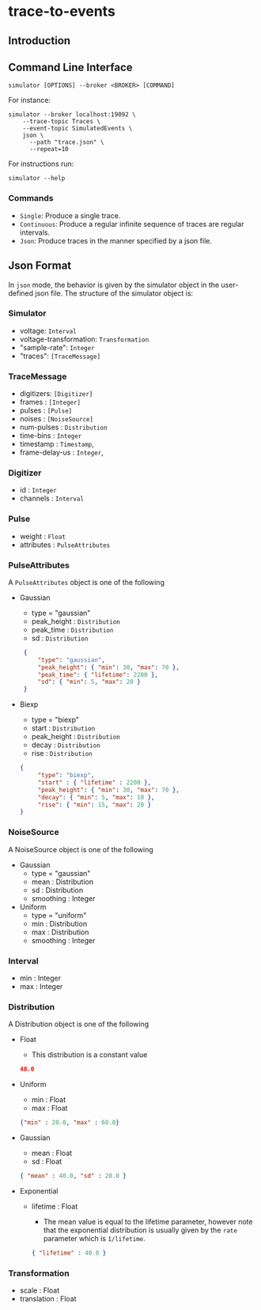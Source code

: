 # trace-to-events

## Introduction

## Command Line Interface

```shell
simulator [OPTIONS] --broker <BROKER> [COMMAND]
```

For instance:

```shell
simulator --broker localhost:19092 \
    --trace-topic Traces \
    --event-topic SimulatedEvents \
    json \
      --path "trace.json" \
      --repeat=10
```

For instructions run:

```shell
simulator --help
```

### Commands

- `Single`:            Produce a single trace.
- `Continuous`:        Produce a regular infinite sequence of traces are regular intervals.
- `Json`:              Produce traces in the manner specified by a json file.

## Json Format

In `json` mode, the behavior is given by the simulator object in the user-defined json file.
The structure of the simulator object is:

### Simulator

- voltage: `Interval`
- voltage-transformation: `Transformation`
- "sample-rate": `Integer`
- "traces": `[TraceMessage]`

### TraceMessage

- digitizers: `[Digitizer]`
- frames : `[Integer]`
- pulses : `[Pulse]`
- noises : `[NoiseSource]`
- num-pulses : `Distribution`
- time-bins : `Integer`
- timestamp : `Timestamp`,
- frame-delay-us : `Integer`,

### Digitizer

- id : `Integer`
- channels : `Interval`

### Pulse

- weight : `Float`
- attributes : `PulseAttributes`

### PulseAttributes

A `PulseAttributes` object is one of the following

- Gaussian
   - type = "gaussian"
   - peak_height : `Distribution`
   - peak_time : `Distribution`
   - sd : `Distribution`

   ```json
    {
        "type": "gaussian",
        "peak_height": { "min": 30, "max": 70 },
        "peak_time": { "lifetime": 2200 },
        "sd": { "min": 5, "max": 20 }
    }
    ```

- Biexp
   - type = "biexp"
   - start : `Distribution`
   - peak_height : `Distribution`
   - decay : `Distribution`
   - rise : `Distribution`

   ```json
   {
        "type": "biexp",
        "start" : { "lifetime" : 2200 },
        "peak_height": { "min": 30, "max": 70 },
        "decay": { "min": 5, "max": 10 },
        "rise": { "min": 15, "max": 20 }
   }
   ```

### NoiseSource

A NoiseSource object is one of the following

- Gaussian
   - type = "gaussian"
   - mean : Distribution
   - sd : Distribution
   - smoothing : Integer
- Uniform
   - type = "uniform"
   - min : Distribution
   - max : Distribution
   - smoothing : Integer

### Interval

- min : Integer
- max : Integer

### Distribution

A Distribution object is one of the following

- Float
   - This distribution is a constant value

   ```json
   40.0
   ```

- Uniform
   - min : Float
   - max : Float

   ```json
   {"min" : 20.0, "max" : 60.0}
   ```

- Gaussian
   - mean : Float
   - sd : Float

   ```json
   { "mean" : 40.0, "sd" : 20.0 }
   ```

- Exponential
   - lifetime : Float
      - The mean value is equal to the lifetime parameter, however note that the exponential distribution is usually given by the `rate` parameter which is `1/lifetime`.

      ```json
      { "lifetime" : 40.0 }
      ```

### Transformation

- scale : Float
- translation : Float
